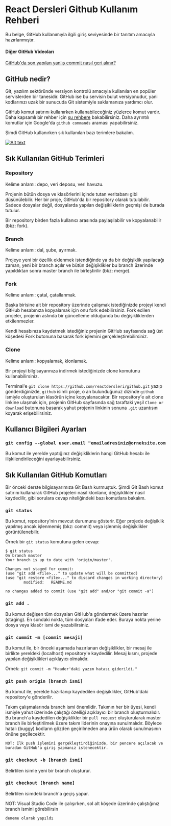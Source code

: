 # React Dersleri Github Kullanım Rehberi

Bu belge, GitHub kullanımıyla ilgili giriş seviyesinde bir tanıtım amacıyla hazırlanmıştır.

#### Diğer GitHub Videoları
[GitHub'da son yapılan yanlış commit nasıl geri alınır?](https://www.youtube.com/watch?v=RG7dJln5y0Y)

## GitHub nedir?

Git, yazılım sektöründe versiyon kontrolü amacıyla kullanılan en popüler servislerden bir tanesidir. GitHub ise bu servisin bulut versiyonudur, yani kodlarınızı uzak bir sunucuda Git sistemiyle saklamanıza yardımcı olur.

GitHub komut satırını kullanırken kullanabileceğiniz yüzlerce komut vardır. Daha kapsamlı bir rehber için [şu rehbere](https://github.com/joshnh/Git-Commands) bakabilirsiniz. Daha ayrıntılı komutlar için Google'da `github commands` araması yapabilirsiniz.

Şimdi GitHub kullanırken sık kullanılan bazı terimlere bakalım.

[![Alt text](https://img.youtube.com/vi/fnxi12JLhNY/0.jpg)](https://www.youtube.com/watch?v=fnxi12JLhNY)


## Sık Kullanılan GitHub Terimleri

### Repository

Kelime anlamı: depo, veri deposu, veri havuzu.

Projenin bütün dosya ve klasörlerini içinde tutan veritabanı gibi düşünülebilir. Her bir proje, GitHub'da bir repository olarak tutulabilir. Sadece dosyalar değil, dosyalarda yapılan değişikliklerin geçmişi de burada tutulur.

Bir repository birden fazla kullanıcı arasında paylaşılabilir ve kopyalanabilir (bkz: fork).

### Branch

Kelime anlamı: dal, şube, ayırmak.

Projeye yeni bir özellik eklenmek istendiğinde ya da bir değişiklik yapılacağı zaman, yeni bir branch açılır ve bütün değişiklikler bu branch üzerinde yapıldıktan sonra master branch ile birleştirilir (bkz: merge).

### Fork

Kelime anlamı: çatal, çatallanmak.

Başka birisine ait bir repository üzerinde çalışmak istediğinizde projeyi kendi GitHub hesabınıza kopyalamak için onu fork edebilirsiniz. Fork edilen projeler, projenin aslında bir güncelleme olduğunda bu değişikliklerden etkilenmezler.

Kendi hesabınıza kaydetmek istediğiniz projenin GitHub sayfasında sağ üst köşedeki Fork butonuna basarak fork işlemini gerçekleştirebilirsiniz.

### Clone

Kelime anlamı: kopyalamak, klonlamak.

Bir projeyi bilgisayarınıza indirmek istediğinizde clone komutunu kullanabilirsiniz.

Terminal'e `git clone https://github.com/reactdersleri/github.git` yazıp gönderdiğinizde, `github` isimli proje, o an bulunduğunuz dizinde `github` ismiyle oluşturulan klasörün içine kopyalanacaktır. Bir repository'e ait clone linkine ulaşmak için, projenin GitHub sayfasında sağ taraftaki yeşil `Clone or download` butonuna basarak yahut projenin linkinin sonuna `.git` uzantısını koyarak erişebilirsiniz.

## Kullanıcı Bilgileri Ayarları

### `git config --global user.email "emailadresiniz@orneksite.com`

Bu komut ile yerelde yaptığınız değişikliklerin hangi GitHub hesabı ile ilişkilendirileceğini ayarlayabilirsiniz.

## Sık Kullanılan GitHub Komutları

Bir önceki derste bilgisayarımıza Git Bash kurmuştuk. Şimdi Git Bash komut satırını kullanarak GitHub projeleri nasıl klonlanır, değişiklikler nasıl kaydedilir, gibi sorulara cevap niteliğindeki bazı komutlara bakalım.

### `git status`

Bu komut, repository'nin mevcut durumunu gösterir. Eğer projede değişiklik yapılmış ancak işlenmemiş (bkz: commit) veya işlenmiş değişiklikler görüntülenebilir.

Örnek bir `git status` komutuna gelen cevap:

    $ git status
    On branch master
    Your branch is up to date with 'origin/master'.

    Changes not staged for commit:
    (use "git add <file>..." to update what will be committed)
    (use "git restore <file>..." to discard changes in working directory)
            modified:   README.md

    no changes added to commit (use "git add" and/or "git commit -a")

### `git add .`

Bu komut değişen tüm dosyaları GitHub'a göndermek üzere hazırlar (staging). En sondaki nokta, tüm dosyaları ifade eder. Buraya nokta yerine dosya veya klasör ismi de yazabilirsiniz.

### `git commit -m [commit mesaji]`

Bu komut ile, bir önceki aşamada hazırlanan değişiklikler, bir mesaj ile birlikte yereldeki (localhost) repository'e kaydedilir. Mesaj kısmı, projede yapılan değişiklikleri açıklayıcı olmalıdır.

Örnek: `git commit -m "Header'daki yazım hatası giderildi."`

### `git push origin [branch ismi]`

Bu komut ile, yerelde hazırlanıp kaydedilen değişiklikler, GitHub'daki repository'e gönderilir.

Takım çalışmalarında branch ismi önemlidir. Takımın her bir üyesi, kendi ismiyle yahut üzerinde çalıştığı özelliği açıklayıcı bir branch oluşturmalıdır. Bu branch'a kaydedilen değişiklikler bir `pull request` oluşturularak master branch ile birleştirilmek üzere takım liderinin onayına sunulmalıdır. Böylece hatalı (buggy) kodların gözden geçirilmeden ana ürün olarak sunulmasının önüne geçilecektir.

    NOT: İlk push işlemini gerçekleştirdiğinizde, bir pencere açılacak ve buradan GitHub'a giriş yapmanız istenecektir.

### `git checkout -b [branch ismi]`

Belirtilen isimle yeni bir branch oluşturur.

### `git checkout [branch name]`

Belirtilen isimdeki branch'a geçiş yapar.

NOT: Visual Studio Code ile çalışırken, sol alt köşede üzerinde çalıştığınız branch ismini görebilirsin
    
    deneme olarak yapıldı